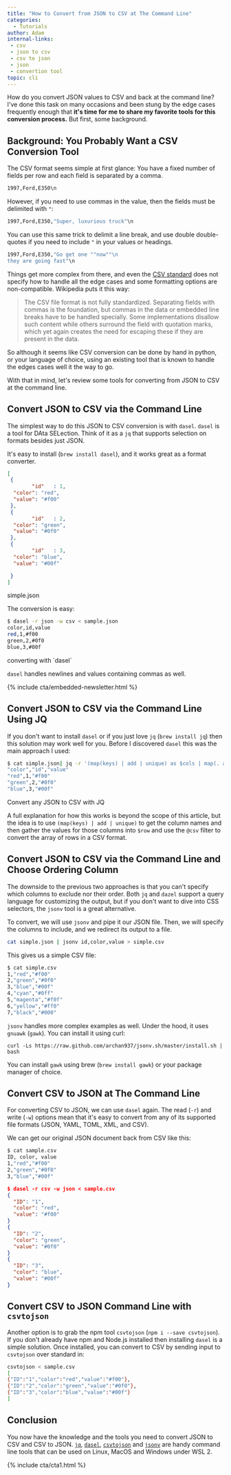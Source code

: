 ```yaml
---
title: "How to Convert from JSON to CSV at The Command Line"
categories:
  - Tutorials
author: Adam
internal-links:
 - csv
 - json to csv
 - csv to json
 - json
 - convertion tool
topic: cli
---
```

How do you convert JSON values to CSV and back at the command line? I've done this task on many occasions and been stung by the edge cases frequently enough that **it's time for me to share my favorite tools for this conversion process.** But first, some background.

## Background: You Probably Want a CSV Conversion Tool

The CSV format seems simple at first glance: You have a fixed number of fields per row and each field is separated by a comma.

``` bash
1997,Ford,E350\n
```

However, if you need to use commas in the value, then the fields must be delimited with `"`:

``` bash
1997,Ford,E350,"Super, luxurious truck"\n
```

You can use this same trick to delimit a line break, and use double double-quotes if you need to include `"` in your values or headings.

``` bash
1997,Ford,E350,"Go get one ""now""\n
they are going fast"\n
```

Things get more complex from there, and even the [CSV standard](https://datatracker.ietf.org/doc/html/rfc4180) does not specify how to handle all the edge cases and some formatting options are non-compatible. Wikipedia puts it this way:

> The CSV file format is not fully standardized. Separating fields with commas is the foundation, but commas in the data or embedded line breaks have to be handled specially. Some implementations disallow such content while others surround the field with quotation marks, which yet again creates the need for escaping these if they are present in the data.

So although it seems like CSV conversion can be done by hand in python, or your language of choice, using an existing tool that is known to handle the edges cases well it the way to go.

With that in mind, let's review some tools for converting from JSON to CSV at the command line.

## Convert JSON to CSV via the Command Line

The simplest way to do this JSON to CSV conversion is with `dasel`. `dasel` is a tool for DAta SELection. Think of it as a `jq` that supports selection on formats besides just JSON.

It's easy to install (`brew install dasel`), and it works great as a format converter.

``` json
[
 {
        "id"   : 1,    
  "color": "red",
  "value": "#f00"
 },
 {
        "id"   : 2,  
  "color": "green",
  "value": "#0f0"
 },
 {
        "id"   : 3,  
  "color": "blue",
  "value": "#00f"

 }
]
```

<figcaption>simple.json</figcaption>

The conversion is easy:

``` bash
$ dasel -r json -w csv < sample.json 
color,id,value
red,1,#f00
green,2,#0f0
blue,3,#00f
```

<figcaption>converting with `dasel`</figcaption>

`dasel` handles newlines and values containing commas as well.

{% include cta/embedded-newsletter.html %}

## Convert JSON to CSV via the Command Line Using JQ

If you don't want to install `dasel` or if you just love `jq`  (`brew install jq`) then this solution may work well for you. Before I discovered `dasel` this was the main approach I used:

``` bash
$ cat simple.json| jq -r '(map(keys) | add | unique) as $cols | map(. as $row | $cols | map($row[.])) as $rows | $cols, $rows[] | @csv' 
"color","id","value"
"red",1,"#f00"
"green",2,"#0f0"
"blue",3,"#00f"
```

<figcaption>Convert any JSON to CSV with JQ</figcaption>

A full explanation for how this works is beyond the scope of this article, but the idea is to use `(map(keys) | add | unique)` to get the column names and then gather the values for those columns into `$row` and use the `@csv` filter to convert the array of rows in a CSV format.

## Convert JSON to CSV via the Command Line and Choose Ordering Column

The downside to the previous two approaches is that you can't specify which columns to exclude nor their order. Both `jq` and `dazel` support a query language for customizing the output, but if you don't want to dive into CSS selectors, the `jsonv` tool is a great alternative.

To convert, we will use `jsonv` and pipe it our JSON file. Then, we will specify the columns to include, and we redirect its output to a file.

``` bash
cat simple.json | jsonv id,color,value > simple.csv
```

This gives us a simple CSV file:

``` bash
$ cat simple.csv
1,"red","#f00"
2,"green","#0f0"
3,"blue","#00f"
4,"cyan","#0ff"
5,"magenta","#f0f"
6,"yellow","#ff0"
7,"black","#000"
```

`jsonv` handles more complex examples as well. Under the hood, it uses `gnuawk` (`gawk`). You can install it using curl:

```
curl -Ls https://raw.github.com/archan937/jsonv.sh/master/install.sh | bash
```

You can install `gawk` using brew (`brew install gawk`) or your package manager of choice.

## Convert CSV to JSON at The Command Line

For converting CSV to JSON, we can use `dasel` again. The read (`-r`) and write (`-w`) options mean that it's easy to convert from any of its supported file formats (JSON, YAML, TOML, XML, and CSV).

We can get our original JSON document back from CSV like this:

``` bash
$ cat sample.csv
ID, color, value
1,"red","#f00"
2,"green","#0f0"
3,"blue","#00f"
```

``` json
$ dasel -r csv -w json < sample.csv
{
  "ID": "1",
  "color": "red",
  "value": "#f00"
}
{
  "ID": "2",
  "color": "green",
  "value": "#0f0"
}
{
  "ID": "3",
  "color": "blue",
  "value": "#00f"
}
```

## Convert CSV to JSON Command Line with `csvtojson`

Another option is to grab the npm tool `csvtojson` (`npm i --save csvtojson`). If you don't already have npm and Node.js installed then installing `dasel` is a simple solution. Once installed, you can convert to CSV by sending input to  `csvtojson` over standard in:

``` bash
csvtojson < sample.csv
[
{"ID":"1","color":"red","value":"#f00"},
{"ID":"2","color":"green","value":"#0f0"},
{"ID":"3","color":"blue","value":"#00f"}
]
```

## Conclusion

You now have the knowledge and the tools you need to convert JSON to CSV and CSV to JSON. [`jq`](https://stedolan.github.io/jq/), [`dasel`](https://github.com/TomWright/dasel), [`csvtojson`](https://www.npmjs.com/package/csvtojson) and [`jsonv`](https://github.com/archan937/jsonv.sh) are handy command line tools that can be used on Linux, MacOS and Windows under WSL 2.

{% include cta/cta1.html %}
